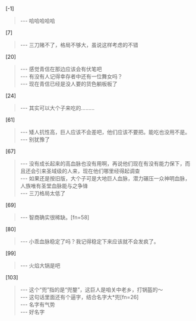 
[-1] 
>--- 哈哈哈哈哈<br>

[7] 
>--- 三刀赌不了，格局不够大，虽说这样考虑的不错<br>

[20] 
>--- 感觉青信在那边应该会有伏笔吧<br>
>--- 有没有人记得幸存者中还有一位舞女吗？<br>
>--- 现在青信已经是没人要的货色躺板板了<br>

[24] 
>--- 其实可以大个子来吃的………<br>

[61] 
>--- 矮人抗性高，巨人应该不会差吧，他们应该不要把。能吃也没用不是。<br>
>--- 别犹豫了<br>

[67] 
>--- 没有成长起来的高血脉也没有用啊，再说他们现在有没有能力保下，而且还会引来圣域级的人来，现在他们哪里经得起调查<br>
>--- 如果还是按旧版，大个子可是大地巨人血脉，潜力碾压一众神明血脉，人族唯有圣堂血脉能与之争锋<br>
>--- 三刀格局太低了<br>

[69] 
>--- 智商确实很稀缺。[fn=58]<br>

[80] 
>--- 小乖血脉稳定了吗？我记得稳定下来应该就不会发疯了。<br>

[99] 
>--- 火焰大锅是吧<br>

[103] 
>--- 这个“兜”指的是“兜鍪”，这巨人是咱关中老乡，打锅盔的～<br>
>--- 这句话里面还有个逼字，结合名字大*兜[fn=26]<br>
>--- 名字有气势<br>
>--- 好名字<br>
